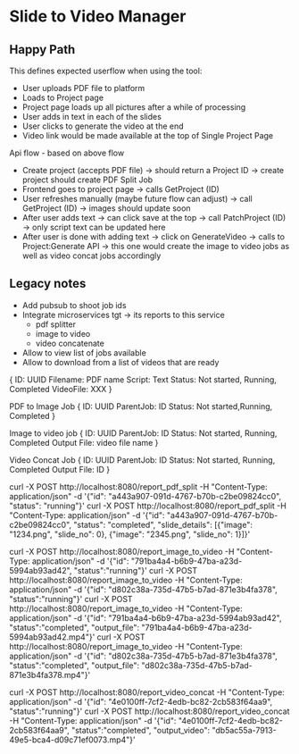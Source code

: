 # Slide to Video Manager

## Happy Path

This defines expected userflow when using the tool:

- User uploads PDF file to platform
- Loads to Project page
- Project page loads up all pictures after a while of processing
- User adds in text in each of the slides
- User clicks to generate the video at the end
- Video link would be made available at the top of Single Project Page

Api flow - based on above flow

- Create project (accepts PDF file) -> should return a Project ID -> create project should create PDF Split Job
- Frontend goes to project page -> calls GetProject (ID)
- User refreshes manually (maybe future flow can adjust) -> call GetProject (ID) -> images should update soon
- After user adds text -> can click save at the top -> call PatchProject (ID) -> only script text can be updated here
- After user is done with adding text -> click on GenerateVideo -> calls to Project:Generate API -> this one would create the image to video jobs as well as video concat jobs accordingly


## Legacy notes

- Add pubsub to shoot job ids
- Integrate microservices tgt -> its reports to this service
  - pdf splitter
  - image to video
  - video concatenate
- Allow to view list of jobs available
- Allow to download from a list of videos that are ready



{
    ID: UUID
    Filename: PDF name
    Script: Text
    Status: Not started, Running, Completed
    VideoFile: XXX
}

PDF to Image Job
{
    ID: UUID
    ParentJob: ID
    Status: Not started,Running, Completed
}

Image to video job
{
    ID: UUID
    ParentJob: ID
    Status: Not started, Running, Completed
    Output File: video file name
}

Video Concat Job
{
    ID: UUID
    ParentJob: ID
    Status: Not started, Running, Completed
    Output File: ID
}



curl -X POST http://localhost:8080/report_pdf_split -H "Content-Type: application/json" -d '{"id": "a443a907-091d-4767-b70b-c2be09824cc0", "status": "running"}'
curl -X POST http://localhost:8080/report_pdf_split -H "Content-Type: application/json" -d '{"id": "a443a907-091d-4767-b70b-c2be09824cc0", "status": "completed", "slide_details": [{"image": "1234.png", "slide_no": 0}, {"image": "2345.png", "slide_no": 1}]}'

curl -X POST http://localhost:8080/report_image_to_video -H "Content-Type: application/json" -d '{"id": "791ba4a4-b6b9-47ba-a23d-5994ab93ad42", "status":"running"}'
curl -X POST http://localhost:8080/report_image_to_video -H "Content-Type: application/json" -d '{"id": "d802c38a-735d-47b5-b7ad-871e3b4fa378", "status":"running"}'
curl -X POST http://localhost:8080/report_image_to_video -H "Content-Type: application/json" -d '{"id": "791ba4a4-b6b9-47ba-a23d-5994ab93ad42", "status":"completed", "output_file": "791ba4a4-b6b9-47ba-a23d-5994ab93ad42.mp4"}'
curl -X POST http://localhost:8080/report_image_to_video -H "Content-Type: application/json" -d '{"id": "d802c38a-735d-47b5-b7ad-871e3b4fa378", "status":"completed", "output_file": "d802c38a-735d-47b5-b7ad-871e3b4fa378.mp4"}'

curl -X POST http://localhost:8080/report_video_concat -H "Content-Type: application/json" -d '{"id": "4e0100ff-7cf2-4edb-bc82-2cb583f64aa9", "status":"running"}'
curl -X POST http://localhost:8080/report_video_concat -H "Content-Type: application/json" -d '{"id": "4e0100ff-7cf2-4edb-bc82-2cb583f64aa9", "status":"completed", "output_video": "db5ac55a-7913-49e5-bca4-d09c71ef0073.mp4"}'